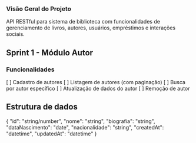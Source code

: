 ### Visão Geral do Projeto

API RESTful para sistema de biblioteca com funcionalidades de gerenciamento de livros, autores, usuários, empréstimos e interações sociais.

## Sprint 1 - Módulo Autor

### Funcionalidades

[ ] Cadastro de autores
[ ] Listagem de autores (com paginação)
[ ] Busca por autor específico
[ ] Atualização de dados do autor
[ ] Remoção de autor

## Estrutura de dados
{
  "id": "string/number",
  "nome": "string",
  "biografia": "string",
  "dataNascimento": "date",
  "nacionalidade": "string",
  "createdAt": "datetime",
  "updatedAt": "datetime"
}

